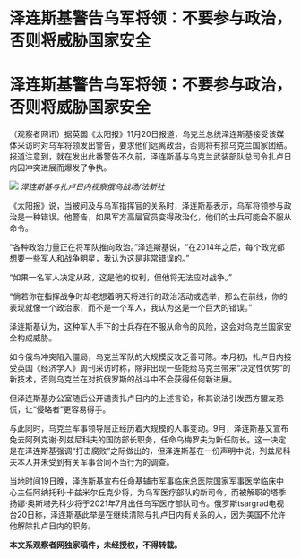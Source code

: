 # 泽连斯基警告乌军将领：不要参与政治，否则将威胁国家安全

# 泽连斯基警告乌军将领：不要参与政治，否则将威胁国家安全

（观察者网讯）据英国《太阳报》11月20日报道，乌克兰总统泽连斯基接受该媒体采访时对乌军将领发出警告，要求他们远离政治，否则将有损乌克兰国家团结。报道注意到，就在发出此番警告不久前，泽连斯基与乌克兰武装部队总司令扎卢日内因冲突进展而爆发了争执。

![](https://inews.gtimg.com/om_bt/OpmxPbqytPaL5ZbS0uCEGpWoAQ7ZcYCv9LgqWw40B1nJ4AA/1000)
_泽连斯基与扎卢日内视察俄乌战场/法新社_

《太阳报》说，当被问及与乌军指挥官的关系时，泽连斯基表示，乌军将领参与政治是一种错误。他警告，如果军方高层官员变得政治化，他们的士兵可能会不服从命令。

“各种政治力量正在将军队推向政治。”泽连斯基说，“在2014年之后，每个政党都想要一些军人和战争明星，我认为这是非常错误的。”

“如果一名军人决定从政，这是他的权利，但他将无法应对战争。”

“倘若你在指挥战争时却老想着明天将进行的政治活动或选举，那么在前线，你的表现就像一个政治家，而不是一个军人，我认为这是一个巨大的错误。”

泽连斯基认为，这种军人手下的士兵存在不服从命令的风险，这会对乌克兰国家安全构成威胁。

如今俄乌冲突陷入僵局，乌克兰军队的大规模反攻乏善可陈。本月初，扎卢日内接受英国《经济学人》周刊采访时称，除非出现一些能给乌克兰带来“决定性优势”的新技术，否则乌克兰在对抗俄罗斯的战斗中不会获得任何新进展。

但泽连斯基办公室随后公开谴责扎卢日内的上述言论，称其说法引发西方盟友恐慌，让“侵略者”更容易得手。

与此同时，乌克兰军事领导层正经历着大规模的人事变动。9月，泽连斯基又宣布免去阿列克谢·列兹尼科夫的国防部长职务，任命乌梅罗夫为新任防长。这一决定是在泽连斯基强调“打击腐败”之际做出的，但泽连斯基在一份声明中说，列兹尼科夫本人并未受到有关军事合同不当行为的调查。

当地时间19日晚，泽连斯基宣布任命基辅市军事临床总医院国家军事医学临床中心主任阿纳托利·卡兹米尔丘克少将，为乌军医疗部队的新司令，而被解职的塔季扬娜·奥斯塔先科少将于2021年7月出任乌军医疗部队司令。俄罗斯tsargrad电视台20日称，泽连斯基此举是在继续清除与扎卢日内有关系的人，因为美国不允许他解除扎卢日内的职务。

**本文系观察者网独家稿件，未经授权，不得转载。**

